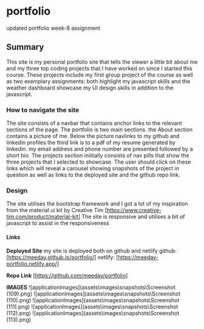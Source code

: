 # portfolio
updated portfolio week-8 assignment

## Summary
This site is my personal portfolio site that tells the viewer a little bit about me and my three top coding projects that I have worked on since I started this course.
These projects include my first group project of the course as well as two exemplary assignments: both highlight my javascript skills and the weather dashboard showcase my UI design skills in addition to the javascript.

### How to navigate the site
The site consists of a navbar that contains anchor links to the relevant sections of the page. The portfolio is two main sections. the About section contains a picture of me. Below the picture navlinks to my github and linkedin profiles the third link is to a pdf of my resume generated by linkedin.  my email address and phone number are presented followed by a short bio. The projects section iniitially consists of nav pills that show the three projects that I selected to showcase. The user should click on these links which will reveal a carousel showing snapshots of the project in question as well as links to the deployed site and the github repo link.

### Design
The site utilises the bootstrap framework and I got a lot of my inspiration from the material ui kit by Creative Tim
[https://www.creative-tim.com/product/material-kit]
The site is responsive and utilises a bit of javascript to assist in the responsiveness

#### Links

__Deployed Site__
my site is deployed both on github and netlify 
github: [https://meeday.github.io/portfolio/]
netlify: [https://meeday-portfolio.netlify.app/]

__Repo Link__
[https://github.com/meeday/portfolio]

__IMAGES__
![applicationImages](assets\images\snapshots\Screenshot (109).png)
![applicationImages](assets\images\snapshots\Screenshot (110).png)
![applicationImages](assets\images\snapshots\Screenshot (111).png)
![applicationImages](assets\images\snapshots\Screenshot (112).png)
![applicationImages](assets\images\snapshots\Screenshot (113).png)


